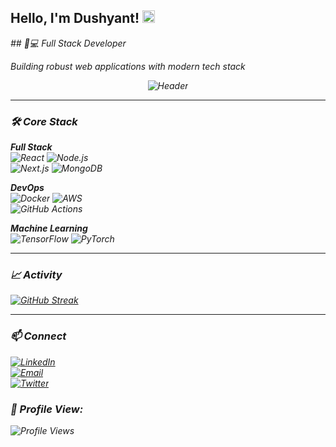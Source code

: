 <h2> Hello, I'm Dushyant! <img src="https://em-content.zobj.net/source/noto-emoji-animations/344/waving-hand_1f44b.gif" width="20"></h2>

<p><em>
## 👨💻 Full Stack Developer

Building robust web applications with modern tech stack



<div align="center">
  <img src="https://readme-typing-svg.demolab.com?font=Fira+Code&size=22&duration=3000&pause=500&color=7E3ACE&center=true&width=500&lines=Build+Deploy+Iterate;From+Frontend+to+ML+Pipelines" alt="Header" />
</div>

---

### 🛠️ Core Stack

**Full Stack**  
![React](https://img.shields.io/badge/-React-20232A?logo=react) 
![Node.js](https://img.shields.io/badge/-Node.js-339933?logo=node.js)  
![Next.js](https://img.shields.io/badge/-Next.js-000000?logo=next.js) 
![MongoDB](https://img.shields.io/badge/-MongoDB-47A248?logo=mongodb)

**DevOps**  
![Docker](https://img.shields.io/badge/-Docker-2496ED?logo=docker) 
![AWS](https://img.shields.io/badge/-AWS-232F3E?logo=amazon-aws)  
![GitHub Actions](https://img.shields.io/badge/-GitHub%20Actions-2088FF?logo=github-actions)

**Machine Learning**  
![TensorFlow](https://img.shields.io/badge/-TensorFlow-FF6F00?logo=tensorflow) 
![PyTorch](https://img.shields.io/badge/-PyTorch-EE4C2C?logo=pytorch)

---

### 📈 Activity

[![GitHub Streak](https://streak-stats.demolab.com?user=dushyant4665&theme=dark)](https://git.io/streak-stats)

---

### 📫 Connect

[![LinkedIn](https://img.shields.io/badge/-LinkedIn-0A66C2?logo=linkedin)](https://linkedin.com/in/dushyant-khandelwal-516319221)  
[![Email](https://img.shields.io/badge/-Email-EA4335?logo=gmail)](mailto:dushyantkhandelwal4665@gmail.com)  
[![Twitter](https://img.shields.io/badge/-Twitter-1DA1F2?logo=x)](https://x.com/dushyant4665)
### 👀 Profile View:
![Profile Views](https://komarev.com/ghpvc/?username=dushyant4665&color=brightgreen&style=flat-square)
